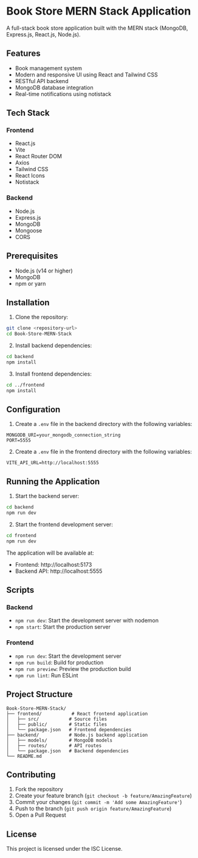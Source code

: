 # Book Store MERN Stack Application

A full-stack book store application built with the MERN stack (MongoDB, Express.js, React.js, Node.js).

## Features

- Book management system
- Modern and responsive UI using React and Tailwind CSS
- RESTful API backend
- MongoDB database integration
- Real-time notifications using notistack

## Tech Stack

### Frontend
- React.js
- Vite
- React Router DOM
- Axios
- Tailwind CSS
- React Icons
- Notistack

### Backend
- Node.js
- Express.js
- MongoDB
- Mongoose
- CORS

## Prerequisites

- Node.js (v14 or higher)
- MongoDB
- npm or yarn

## Installation

1. Clone the repository:
```bash
git clone <repository-url>
cd Book-Store-MERN-Stack
```

2. Install backend dependencies:
```bash
cd backend
npm install
```

3. Install frontend dependencies:
```bash
cd ../frontend
npm install
```

## Configuration

1. Create a `.env` file in the backend directory with the following variables:
```
MONGODB_URI=your_mongodb_connection_string
PORT=5555
```

2. Create a `.env` file in the frontend directory with the following variables:
```
VITE_API_URL=http://localhost:5555
```

## Running the Application

1. Start the backend server:
```bash
cd backend
npm run dev
```

2. Start the frontend development server:
```bash
cd frontend
npm run dev
```

The application will be available at:
- Frontend: http://localhost:5173
- Backend API: http://localhost:5555

## Scripts

### Backend
- `npm run dev`: Start the development server with nodemon
- `npm start`: Start the production server

### Frontend
- `npm run dev`: Start the development server
- `npm run build`: Build for production
- `npm run preview`: Preview the production build
- `npm run lint`: Run ESLint

## Project Structure

```
Book-Store-MERN-Stack/
├── frontend/           # React frontend application
│   ├── src/           # Source files
│   ├── public/        # Static files
│   └── package.json   # Frontend dependencies
├── backend/           # Node.js backend application
│   ├── models/        # MongoDB models
│   ├── routes/        # API routes
│   └── package.json   # Backend dependencies
└── README.md
```

## Contributing

1. Fork the repository
2. Create your feature branch (`git checkout -b feature/AmazingFeature`)
3. Commit your changes (`git commit -m 'Add some AmazingFeature'`)
4. Push to the branch (`git push origin feature/AmazingFeature`)
5. Open a Pull Request

## License

This project is licensed under the ISC License.